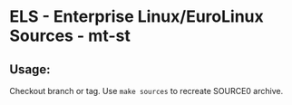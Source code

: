 # ELS - Enterprise Linux/EuroLinux Sources - mt-st
 
## Usage:
  Checkout branch or tag. Use `make sources` to recreate  SOURCE0 archive.
